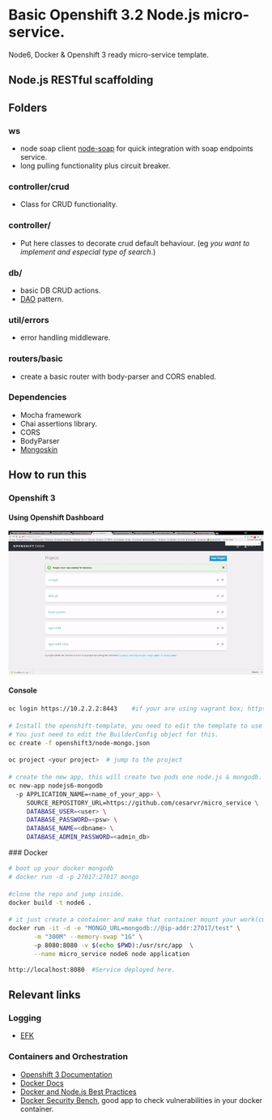 # Basic Openshift 3.2 Node.js micro-service.

Node6, Docker & Openshift 3 ready micro-service template.

## Node.js RESTful scaffolding

## Folders

### ws
  - node soap client [node-soap](https://github.com/vpulim/node-soap) for quick integration with soap endpoints service.
  - long pulling functionality plus circuit breaker.

### controller/crud
  - Class for CRUD functionality.

### controller/
  - Put here classes to decorate crud default behaviour. (eg *you want to implement and especial type of search*.)

### db/
  - basic DB CRUD actions.
  - [DAO](https://en.wikipedia.org/wiki/Data_access_object) pattern.

### util/errors
  - error handling middleware.

### routers/basic
  - create a basic router with body-parser and CORS enabled.

### Dependencies 

- Mocha framework
- Chai assertions library.
- CORS
- BodyParser
- [Mongoskin](https://github.com/kissjs/node-mongoskin)

## How to run this

### Openshift 3

#### Using Openshift Dashboard
![Openshift 3.x](https://github.com/cesarvr/micro_service/blob/master/docs/origin.gif)


#### Console

```sh
oc login https://10.2.2.2:8443    #if your are using vagrant box; https://ip-addr:8443 otherwise.   
 
# Install the openshift-template, you need to edit the template to use the appropiate builder-image for Node.js v6. 
# You just need to edit the BuilderConfig object for this.  
oc create -f openshift3/node-mongo.json

oc project <your project>  # jump to the project 

# create the new app, this will create two pods one node.js & mongodb. 
oc new-app nodejs6-mongodb  
  -p APPLICATION_NAME=<name_of_your_app> \
     SOURCE_REPOSITORY_URL=https://github.com/cesarvr/micro_service \ 
     DATABASE_USER=<user> \
     DATABASE_PASSWORD=<psw> \
     DATABASE_NAME=<dbname> \ 
     DATABASE_ADMIN_PASSWORD=<admin_db>          
```

### Docker

```sh
# boot up your docker mongodb
# docker run -d -p 27017:27017 mongo

#clone the repo and jump inside.
docker build -t node6 .

# it just create a container and make that container mount your work(current) folder. 
docker run -it -d -e "MONGO_URL=mongodb://@ip-addr:27017/test" \
       -m "300M" --memory-swap "1G" \ 
       -p 8080:8080 -v $(echo $PWD):/usr/src/app  \
       --name micro_service node6 node application 
```

```sh
http://localhost:8080  #Service deployed here.
```
## Relevant links

### Logging 
- [EFK](https://github.com/openshift/origin-aggregated-logging/tree/master/deployer)

### Containers and Orchestration
- [Openshift 3 Documentation](https://docs.openshift.com/enterprise/3.0/dev_guide/index.html) 
- [Docker Docs](https://docs.docker.com/)
- [Docker and Node.js Best Practices](https://github.com/nodejs/docker-node/blob/master/docs/BestPractices.md)
- [Docker Security Bench](https://github.com/docker/docker-bench-security), good app to check vulnerabilities in your docker container.

